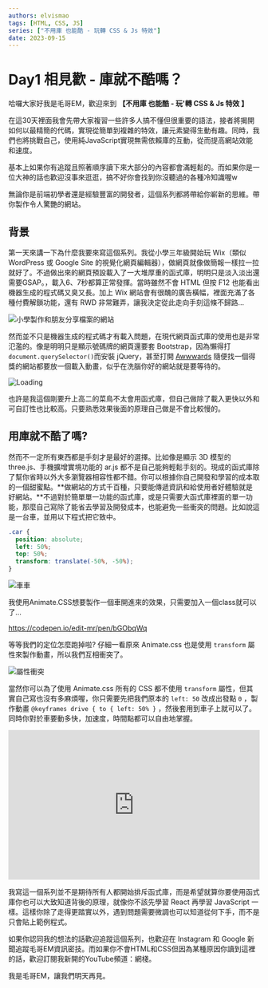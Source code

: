 ```yaml
---
authors: elvismao
tags: [HTML, CSS, JS]
series: ["不用庫 也能酷 - 玩轉 CSS & Js 特效"]
date: 2023-09-15
---
```


# Day1 相見歡 - 庫就不酷嗎？

哈囉大家好我是毛哥EM，歡迎來到 **【不用庫 也能酷 - 玩'轉 CSS & Js 特效 】**

在這30天裡面我會先帶大家複習一些許多人搞不懂但很重要的語法，接者將揭開如何以最精簡的代碼，實現從簡單到複雜的特效，讓元素變得生動有趣。同時，我們也將挑戰自己，使用純JavaScript實現無需依賴庫的互動，從而提高網站效能和速度。

<!--more-->

基本上如果你有追蹤且照著順序讀下來大部分的內容都會滿輕鬆的。而如果你是一位大神的話也歡迎沒事來逛逛，搞不好你會找到你沒聽過的各種冷知識喔w

無論你是前端初學者還是經驗豐富的開發者，這個系列都將帶給你嶄新的思維。帶你製作令人驚艷的網站。

## 背景

第一天來講一下為什麼我要來寫這個系列。我從小學三年級開始玩 Wix（類似 WordPress 或 Google Site 的視覺化網頁編輯器），做網頁就像做簡報一樣拉一拉就好了。不過做出來的網頁預設載入了一大堆厚重的函式庫，明明只是淡入淡出還需要GSAP。，載入6、7秒都算正常發揮。當時雖然不會 HTML 但按 F12 也能看出機器生成的程式碼又臭又長。加上 Wix 網站會有很醜的廣告橫幅，裡面充滿了各種付費解鎖功能，還有 RWD 非常難弄，讓我決定從此走向手刻這條不歸路…

![小學製作和朋友分享檔案的網站](https://emtech.cc/post/2023ironman-1/bank.webp)

然而並不只是機器生成的程式碼才有載入問題，在現代網頁函式庫的使用也是非常氾濫的。像是明明只是顯示號碼牌的網頁還要套 Bootstrap，因為懶得打 `document.querySelector()`而安裝 jQuery，甚至打開 [Awwwards](https://www.awwwards.com/) 隨便找一個得獎的網站都要放一個載入動畫，似乎在洗腦你好的網站就是要等待的。

![Loading](https://emtech.cc/post/2023ironman-1/loading.webp)

也許是我這個剛要升上高二的菜鳥不太會用函式庫，但自己做除了載入更快以外和可自訂性也比較高。只要熟悉效果後面的原理自己做是不會比較慢的。

## 用庫就不酷了嗎?

然而不一定所有東西都是手刻才是最好的選擇。比如像是顯示 3D 模型的 three.js、手機擴增實境功能的 ar.js 都不是自己能夠輕鬆手刻的。現成的函式庫除了幫你省時以外大多瀏覽器相容性都不錯。你可以根據你自己開發和學習的成本取的一個甜蜜點。**做網站的方式千百種，只要能傳遞資訊和給使用者好體驗就是好網站。**不過對於簡單單一功能的函式庫，或是只需要大函式庫裡面的單一功能，那麼自己寫除了能省去學習及開發成本，也能避免一些衝突的問題。比如說這是一台車，並用以下程式把它致中。

```css
.car {
  position: absolute;
  left: 50%;
  top: 50%;
  transform: translate(-50%, -50%);
}
```

![車車](https://emtech.cc/post/2023ironman-1/car.webp)

我使用Animate.CSS想要製作一個車開進來的效果，只需要加入一個class就可以了…

https://codepen.io/edit-mr/pen/bGObqWq

等等我們的定位怎麼跑掉啦? 仔細一看原來 Animate.css 也是使用 `transform` 屬性來製作動畫，所以我們互相衝突了。

![屬性衝突](https://emtech.cc/post/2023ironman-1/animation-transform.webp)

當然你可以為了使用 Animate.css 所有的 CSS 都不使用 `transform` 屬性，但其實自己寫也沒有多麻煩喔，你只需要先把我們原本的 `left: 50` 改成出發點 `0` ，製作動畫 `@keyframes drive { to { left: 50% }` ，然後套用到車子上就可以了。同時你對於車要動多快，加速度，時間點都可以自由地掌握。

<iframe height="300" style="width: 100%;" scrolling="no" title="Car Move" src="https://codepen.io/edit-mr/embed/NWeKpjj?default-tab=css%2Cresult" frameborder="no" loading="lazy" allowtransparency="true" allowfullscreen="true">
  See the Pen <a href="https://codepen.io/edit-mr/pen/NWeKpjj">
  Car Move</a> by Edit Mr. (<a href="https://codepen.io/edit-mr">@edit-mr</a>)
  on <a href="https://codepen.io">CodePen</a>.
</iframe>

我寫這一個系列並不是期待所有人都開始排斥函式庫，而是希望就算你要使用函式庫你也可以大致知道背後的原理，就像你不該先學習 React 再學習 JavaScript 一樣。這樣你除了走得更踏實以外，遇到問題需要微調也可以知道從何下手，而不是只會貼上範例程式。

如果你認同我的想法的話歡迎追蹤這個系列，也歡迎在 Instagram 和 Google 新聞追蹤毛哥EM資訊密技。而如果你不會HTML和CSS但因為某種原因你讀到這裡的話，歡迎訂閱我新開的YouTube頻道：網棧。

我是毛哥EM，讓我們明天再見。
